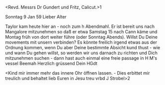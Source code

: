 <Revd. Messrs Dr Gundert und Fritz, Calicut.>1

 Sonntag 9 Jan 59
Lieber Alter

Taylor kam heute hier an - noch zum h Abendmahl. Er ist bereit uns nach Mangalore mitzunehmen so daß er etwa Samstag 15 nach Cann käme und Montag früh von dort weiter führe (oder Sonntag Abends). Willst Du Deine movements mit unsern verbinden? Es könnte freilich irgend etwas aus der Ordnung kommen, wenn Du aber Deine bestimmte Absicht kund thust - wie und wann Du gehen willst, so werden wir uns darnach zu richten und Dich mitzunehmen suchen - dann hast auch einmal eine freie passage in H M's vessel Beemah 
 Herzlich grüssend
 Dein HGdt

<Kind mir immer mehr das innere Ohr öffnen lassen. - Dies erbittet mir treulich und behaltet lieb Euren in Jesu treu vrbd J Strobel>2 